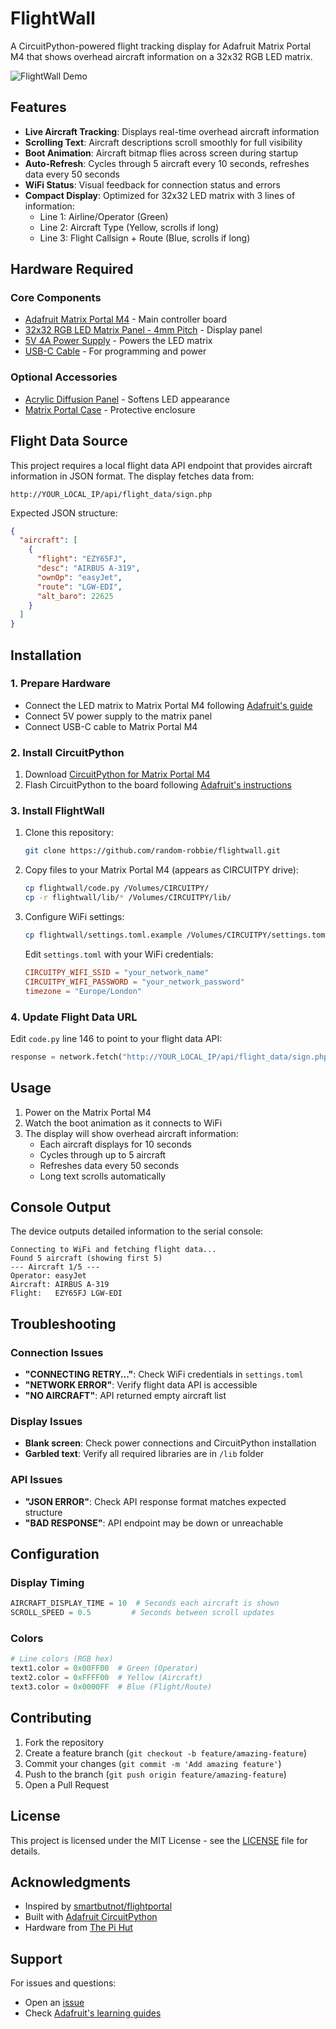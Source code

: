# FlightWall

A CircuitPython-powered flight tracking display for Adafruit Matrix Portal M4 that shows overhead aircraft information on a 32x32 RGB LED matrix.

![FlightWall Demo](demo.gif)

## Features

- **Live Aircraft Tracking**: Displays real-time overhead aircraft information
- **Scrolling Text**: Aircraft descriptions scroll smoothly for full visibility
- **Boot Animation**: Aircraft bitmap flies across screen during startup
- **Auto-Refresh**: Cycles through 5 aircraft every 10 seconds, refreshes data every 50 seconds
- **WiFi Status**: Visual feedback for connection status and errors
- **Compact Display**: Optimized for 32x32 LED matrix with 3 lines of information:
  - Line 1: Airline/Operator (Green)
  - Line 2: Aircraft Type (Yellow, scrolls if long)
  - Line 3: Flight Callsign + Route (Blue, scrolls if long)

## Hardware Required

### Core Components
- [Adafruit Matrix Portal M4](https://thepihut.com/products/adafruit-matrix-portal-m4) - Main controller board
- [32x32 RGB LED Matrix Panel - 4mm Pitch](https://thepihut.com/products/32x32-rgb-led-matrix-panel-4mm-pitch) - Display panel
- [5V 4A Power Supply](https://thepihut.com/products/mean-well-5v-4a-switching-power-supply) - Powers the LED matrix
- [USB-C Cable](https://thepihut.com/products/usb-c-cable-usb-2-0-type-a-to-type-c-1-meter) - For programming and power

### Optional Accessories
- [Acrylic Diffusion Panel](https://thepihut.com/products/rgb-matrix-panel-diffusion-acrylic) - Softens LED appearance
- [Matrix Portal Case](https://thepihut.com/products/adafruit-matrix-portal-case) - Protective enclosure

## Flight Data Source

This project requires a local flight data API endpoint that provides aircraft information in JSON format. The display fetches data from:

```
http://YOUR_LOCAL_IP/api/flight_data/sign.php
```

Expected JSON structure:
```json
{
  "aircraft": [
    {
      "flight": "EZY65FJ",
      "desc": "AIRBUS A-319",
      "ownOp": "easyJet",
      "route": "LGW-EDI",
      "alt_baro": 22625
    }
  ]
}
```

## Installation

### 1. Prepare Hardware
- Connect the LED matrix to Matrix Portal M4 following [Adafruit's guide](https://learn.adafruit.com/adafruit-matrixportal-m4)
- Connect 5V power supply to the matrix panel
- Connect USB-C cable to Matrix Portal M4

### 2. Install CircuitPython
1. Download [CircuitPython for Matrix Portal M4](https://circuitpython.org/board/matrixportal_m4/)
2. Flash CircuitPython to the board following [Adafruit's instructions](https://learn.adafruit.com/adafruit-matrixportal-m4/install-circuitpython)

### 3. Install FlightWall
1. Clone this repository:
   ```bash
   git clone https://github.com/random-robbie/flightwall.git
   ```

2. Copy files to your Matrix Portal M4 (appears as CIRCUITPY drive):
   ```bash
   cp flightwall/code.py /Volumes/CIRCUITPY/
   cp -r flightwall/lib/* /Volumes/CIRCUITPY/lib/
   ```

3. Configure WiFi settings:
   ```bash
   cp flightwall/settings.toml.example /Volumes/CIRCUITPY/settings.toml
   ```

   Edit `settings.toml` with your WiFi credentials:
   ```toml
   CIRCUITPY_WIFI_SSID = "your_network_name"
   CIRCUITPY_WIFI_PASSWORD = "your_network_password"
   timezone = "Europe/London"
   ```

### 4. Update Flight Data URL
Edit `code.py` line 146 to point to your flight data API:
```python
response = network.fetch("http://YOUR_LOCAL_IP/api/flight_data/sign.php")
```

## Usage

1. Power on the Matrix Portal M4
2. Watch the boot animation as it connects to WiFi
3. The display will show overhead aircraft information:
   - Each aircraft displays for 10 seconds
   - Cycles through up to 5 aircraft
   - Refreshes data every 50 seconds
   - Long text scrolls automatically

## Console Output

The device outputs detailed information to the serial console:
```
Connecting to WiFi and fetching flight data...
Found 5 aircraft (showing first 5)
--- Aircraft 1/5 ---
Operator: easyJet
Aircraft: AIRBUS A-319
Flight:   EZY65FJ LGW-EDI
```

## Troubleshooting

### Connection Issues
- **"CONNECTING RETRY..."**: Check WiFi credentials in `settings.toml`
- **"NETWORK ERROR"**: Verify flight data API is accessible
- **"NO AIRCRAFT"**: API returned empty aircraft list

### Display Issues
- **Blank screen**: Check power connections and CircuitPython installation
- **Garbled text**: Verify all required libraries are in `/lib` folder

### API Issues
- **"JSON ERROR"**: Check API response format matches expected structure
- **"BAD RESPONSE"**: API endpoint may be down or unreachable

## Configuration

### Display Timing
```python
AIRCRAFT_DISPLAY_TIME = 10  # Seconds each aircraft is shown
SCROLL_SPEED = 0.5         # Seconds between scroll updates
```

### Colors
```python
# Line colors (RGB hex)
text1.color = 0x00FF00  # Green (Operator)
text2.color = 0xFFFF00  # Yellow (Aircraft)
text3.color = 0x0000FF  # Blue (Flight/Route)
```

## Contributing

1. Fork the repository
2. Create a feature branch (`git checkout -b feature/amazing-feature`)
3. Commit your changes (`git commit -m 'Add amazing feature'`)
4. Push to the branch (`git push origin feature/amazing-feature`)
5. Open a Pull Request

## License

This project is licensed under the MIT License - see the [LICENSE](LICENSE) file for details.

## Acknowledgments

- Inspired by [smartbutnot/flightportal](https://github.com/smartbutnot/flightportal)
- Built with [Adafruit CircuitPython](https://circuitpython.org/)
- Hardware from [The Pi Hut](https://thepihut.com/)

## Support

For issues and questions:
- Open an [issue](https://github.com/random-robbie/flightwall/issues)
- Check [Adafruit's learning guides](https://learn.adafruit.com/adafruit-matrixportal-m4)
